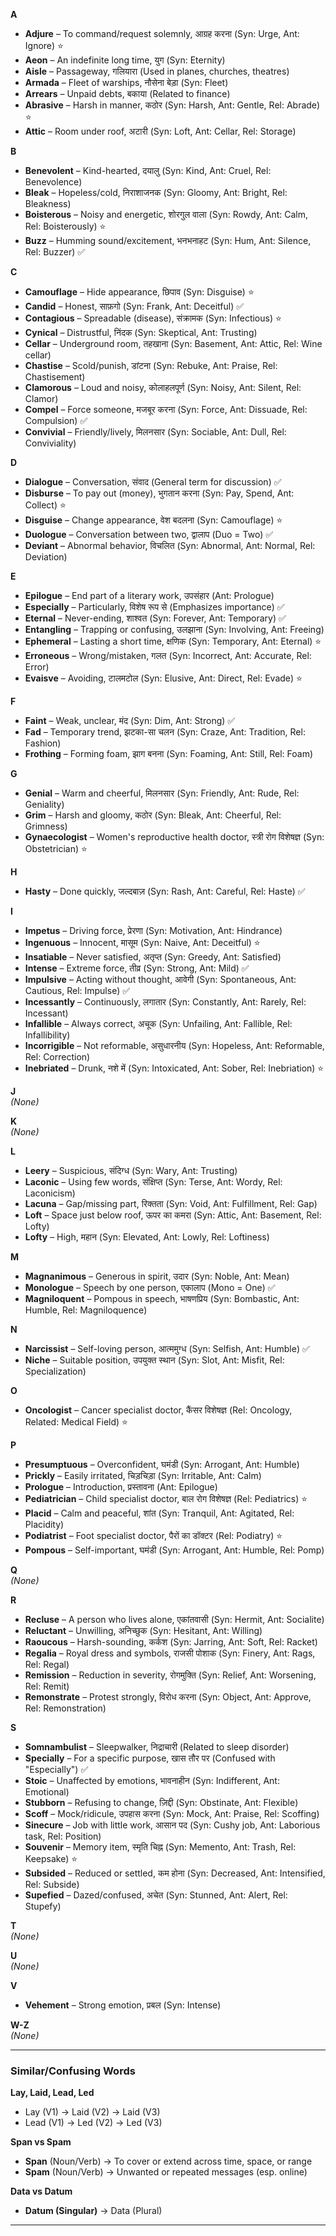 

**A**
- **Adjure** – To command/request solemnly, आग्रह करना (Syn: Urge, Ant: Ignore) ⭐
- **Aeon** – An indefinite long time, युग (Syn: Eternity)
- **Aisle** – Passageway, गलियारा (Used in planes, churches, theatres)
- **Armada** – Fleet of warships, नौसेना बेड़ा (Syn: Fleet)
- **Arrears** – Unpaid debts, बकाया (Related to finance)
- **Abrasive** – Harsh in manner, कठोर (Syn: Harsh, Ant: Gentle, Rel: Abrade)  ⭐
- **Attic** – Room under roof, अटारी (Syn: Loft, Ant: Cellar, Rel: Storage)

**B**  

- **Benevolent** – Kind-hearted, दयालु (Syn: Kind, Ant: Cruel, Rel: Benevolence)  
- **Bleak** – Hopeless/cold, निराशाजनक (Syn: Gloomy, Ant: Bright, Rel: Bleakness)  
- **Boisterous** – Noisy and energetic, शोरगुल वाला (Syn: Rowdy, Ant: Calm, Rel: Boisterously) ⭐ 
- **Buzz** – Humming sound/excitement, भनभनाहट (Syn: Hum, Ant: Silence, Rel: Buzzer) ✅

**C**
- **Camouflage** – Hide appearance, छिपाव (Syn: Disguise) ⭐
- **Candid** – Honest, साफ़गो (Syn: Frank, Ant: Deceitful) ✅
- **Contagious** – Spreadable (disease), संक्रामक (Syn: Infectious) ⭐
- **Cynical** – Distrustful, निंदक (Syn: Skeptical, Ant: Trusting)
- **Cellar** – Underground room, तहखाना (Syn: Basement, Ant: Attic, Rel: Wine cellar)  
- **Chastise** – Scold/punish, डांटना (Syn: Rebuke, Ant: Praise, Rel: Chastisement)  
- **Clamorous** – Loud and noisy, कोलाहलपूर्ण (Syn: Noisy, Ant: Silent, Rel: Clamor)  
- **Compel** – Force someone, मजबूर करना (Syn: Force, Ant: Dissuade, Rel: Compulsion)  ✅
- **Convivial** – Friendly/lively, मिलनसार (Syn: Sociable, Ant: Dull, Rel: Conviviality)

**D**

- **Dialogue** – Conversation, संवाद (General term for discussion) ✅
- **Disburse** – To pay out (money), भुगतान करना (Syn: Pay, Spend, Ant: Collect) ⭐
- **Disguise** – Change appearance, वेश बदलना (Syn: Camouflage) ⭐
- **Duologue** – Conversation between two, द्वालाप (Duo = Two) ✅
- **Deviant** – Abnormal behavior, विचलित (Syn: Abnormal, Ant: Normal, Rel: Deviation)

**E**

- **Epilogue** – End part of a literary work, उपसंहार (Ant: Prologue)
- **Especially** – Particularly, विशेष रूप से (Emphasizes importance) ✅
- **Eternal** – Never-ending, शाश्वत (Syn: Forever, Ant: Temporary) ✅
- **Entangling** – Trapping or confusing, उलझाना (Syn: Involving, Ant: Freeing) 
- **Ephemeral** – Lasting a short time, क्षणिक (Syn: Temporary, Ant: Eternal) ⭐
- **Erroneous** – Wrong/mistaken, गलत (Syn: Incorrect, Ant: Accurate, Rel: Error)  
- **Evaisve** – Avoiding, टालमटोल (Syn: Elusive, Ant: Direct, Rel: Evade) ⭐

**F**

- **Faint** – Weak, unclear, मंद (Syn: Dim, Ant: Strong) ✅
- **Fad** – Temporary trend, झटका-सा चलन (Syn: Craze, Ant: Tradition, Rel: Fashion)  
- **Frothing** – Forming foam, झाग बनना (Syn: Foaming, Ant: Still, Rel: Foam)


**G**  
- **Genial** – Warm and cheerful, मिलनसार (Syn: Friendly, Ant: Rude, Rel: Geniality)  
- **Grim** – Harsh and gloomy, कठोर (Syn: Bleak, Ant: Cheerful, Rel: Grimness)
- **Gynaecologist** – Women's reproductive health doctor, स्त्री रोग विशेषज्ञ (Syn: Obstetrician) ⭐

**H**  
- **Hasty** – Done quickly, जल्दबाज़ (Syn: Rash, Ant: Careful, Rel: Haste) ✅

**I**
- **Impetus** – Driving force, प्रेरणा (Syn: Motivation, Ant: Hindrance)
- **Ingenuous** – Innocent, मासूम (Syn: Naive, Ant: Deceitful) ⭐
- **Insatiable** – Never satisfied, अतृप्त (Syn: Greedy, Ant: Satisfied)
- **Intense** – Extreme force, तीव्र (Syn: Strong, Ant: Mild) ✅
- **Impulsive** – Acting without thought, आवेगी (Syn: Spontaneous, Ant: Cautious, Rel: Impulse)   ✅
- **Incessantly** – Continuously, लगातार (Syn: Constantly, Ant: Rarely, Rel: Incessant)  
- **Infallible** – Always correct, अचूक (Syn: Unfailing, Ant: Fallible, Rel: Infallibility)  
- **Incorrigible** – Not reformable, असुधारनीय (Syn: Hopeless, Ant: Reformable, Rel: Correction)  
- **Inebriated** – Drunk, नशे में (Syn: Intoxicated, Ant: Sober, Rel: Inebriation) ⭐


**J**  
_(None)_

**K**  
_(None)_

**L**
- **Leery** – Suspicious, संदिग्ध (Syn: Wary, Ant: Trusting)
- **Laconic** – Using few words, संक्षिप्त (Syn: Terse, Ant: Wordy, Rel: Laconicism)  
- **Lacuna** – Gap/missing part, रिक्तता (Syn: Void, Ant: Fulfillment, Rel: Gap)  
- **Loft** – Space just below roof, ऊपर का कमरा (Syn: Attic, Ant: Basement, Rel: Lofty)  
- **Lofty** – High, महान (Syn: Elevated, Ant: Lowly, Rel: Loftiness)
    

**M**
- **Magnanimous** – Generous in spirit, उदार (Syn: Noble, Ant: Mean)
- **Monologue** – Speech by one person, एकालाप (Mono = One) ✅
- **Magniloquent** – Pompous in speech, भाषणप्रिय (Syn: Bombastic, Ant: Humble, Rel: Magniloquence)

**N**
- **Narcissist** – Self-loving person, आत्ममुग्ध (Syn: Selfish, Ant: Humble) ✅
- **Niche** – Suitable position, उपयुक्त स्थान (Syn: Slot, Ant: Misfit, Rel: Specialization)

**O**  
- **Oncologist** – Cancer specialist doctor, कैंसर विशेषज्ञ (Rel: Oncology, Related: Medical Field) ⭐

**P**
- **Presumptuous** – Overconfident, घमंडी (Syn: Arrogant, Ant: Humble)
- **Prickly** – Easily irritated, चिड़चिड़ा (Syn: Irritable, Ant: Calm)
- **Prologue** – Introduction, प्रस्तावना (Ant: Epilogue)
- **Pediatrician** – Child specialist doctor, बाल रोग विशेषज्ञ (Rel: Pediatrics)  ⭐
- **Placid** – Calm and peaceful, शांत (Syn: Tranquil, Ant: Agitated, Rel: Placidity)  
- **Podiatrist** – Foot specialist doctor, पैरों का डॉक्टर (Rel: Podiatry)  ⭐
- **Pompous** – Self-important, घमंडी (Syn: Arrogant, Ant: Humble, Rel: Pomp)

**Q**  
_(None)_

**R**
- **Recluse** – A person who lives alone, एकांतवासी (Syn: Hermit, Ant: Socialite)
- **Reluctant** – Unwilling, अनिच्छुक (Syn: Hesitant, Ant: Willing)
- **Raoucous** – Harsh-sounding, कर्कश (Syn: Jarring, Ant: Soft, Rel: Racket)  
- **Regalia** – Royal dress and symbols, राजसी पोशाक (Syn: Finery, Ant: Rags, Rel: Regal)  
- **Remission** – Reduction in severity, रोगमुक्ति (Syn: Relief, Ant: Worsening, Rel: Remit)  
- **Remonstrate** – Protest strongly, विरोध करना (Syn: Object, Ant: Approve, Rel: Remonstration)

**S**
- **Somnambulist** – Sleepwalker, निद्राचारी (Related to sleep disorder)
- **Specially** – For a specific purpose, खास तौर पर (Confused with "Especially") ✅
- **Stoic** – Unaffected by emotions, भावनाहीन (Syn: Indifferent, Ant: Emotional)
- **Stubborn** – Refusing to change, ज़िद्दी (Syn: Obstinate, Ant: Flexible)
- **Scoff** – Mock/ridicule, उपहास करना (Syn: Mock, Ant: Praise, Rel: Scoffing)  
- **Sinecure** – Job with little work, आसान पद (Syn: Cushy job, Ant: Laborious task, Rel: Position)  
- **Souvenir** – Memory item, स्मृति चिह्न (Syn: Memento, Ant: Trash, Rel: Keepsake)  ⭐
- **Subsided** – Reduced or settled, कम होना (Syn: Decreased, Ant: Intensified, Rel: Subside)  
- **Supefied** – Dazed/confused, अचेत (Syn: Stunned, Ant: Alert, Rel: Stupefy)

**T**  
_(None)_

**U**  
_(None)_

**V**
- **Vehement** – Strong emotion, प्रबल (Syn: Intense)

**W-Z**  
_(None)_

---

### Similar/Confusing Words

**Lay, Laid, Lead, Led**

- Lay (V1) -> Laid (V2) -> Laid (V3)
- Lead (V1) -> Led (V2) -> Led (V3)


**Span vs Spam**

- **Span** (Noun/Verb) -> To cover or extend across time, space, or range
- **Spam** (Noun/Verb) -> Unwanted or repeated messages (esp. online)

**Data vs Datum**

- **Datum (Singular)** -> Data (Plural)

---
